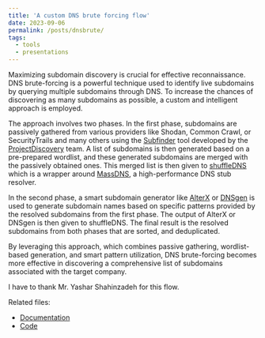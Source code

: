 ```yaml
---
title: 'A custom DNS brute forcing flow'
date: 2023-09-06
permalink: /posts/dnsbrute/
tags:
  - tools
  - presentations
---
```

Maximizing subdomain discovery is crucial for effective reconnaissance. DNS brute-forcing is a powerful technique used to identify live subdomains by querying multiple subdomains through DNS. To increase the chances of discovering as many subdomains as possible, a custom and intelligent approach is employed.

The approach involves two phases. In the first phase, subdomains are passively gathered from various providers like Shodan, Common Crawl, or SecurityTrails and many others using the [Subfinder](https://github.com/projectdiscovery/subfinder) tool developed by the [ProjectDiscovery](https://projectdiscovery.io/) team. A list of subdomains is then generated based on a pre-prepared wordlist, and these generated subdomains are merged with the passively obtained ones. This merged list is then given to [shuffleDNS](https://github.com/projectdiscovery/shuffledns) which is a wrapper around [MassDNS](https://github.com/blechschmidt/massdns), a high-performance DNS stub resolver. 

In the second phase, a smart subdomain generator like [AlterX](https://github.com/projectdiscovery/alterx) or [DNSgen](https://github.com/ProjectAnte/dnsgen) is used to generate subdomain names based on specific patterns provided by the resolved subdomains from the first phase. The output of AlterX or DNSgen is then given to shuffleDNS. The final result is the resolved subdomains from both phases that are sorted, and deduplicated.

By leveraging this approach, which combines passive gathering, wordlist-based generation, and smart pattern utilization, DNS brute-forcing becomes more effective in discovering a comprehensive list of subdomains associated with the target company.

I have to thank Mr. Yashar Shahinzadeh for this flow.

Related files:
* [Documentation](https://0xGwyn.github.io/files/dnsbrute/documentation.pdf)
* [Code](https://github.com/0xGwyn/ResolveRaptor)